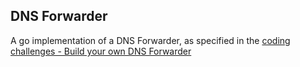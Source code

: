 ## DNS Forwarder

A go implementation of a DNS Forwarder, as specified in the [coding challenges - Build your own DNS Forwarder](https://codingchallenges.fyi/challenges/challenge-dns-forwarder)
